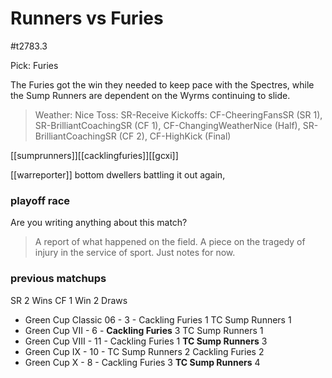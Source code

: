 # Runners vs Furies

#t2783.3

Pick: Furies

The Furies got the win they needed to keep pace with the Spectres, while the Sump Runners are dependent on the Wyrms continuing to slide.

> Weather: Nice
> Toss: SR-Receive
> Kickoffs: CF-CheeringFansSR (SR 1), SR-BrilliantCoachingSR (CF 1), CF-ChangingWeatherNice (Half), SR-BrilliantCoachingSR (CF 2), CF-HighKick (Final)

[[sumprunners]][[cacklingfuries]][[gcxi]]

[[warreporter]] 
bottom dwellers battling it out again,

### playoff race



Are you writing anything about this match?

> A report of what happened on the field.
> A piece on the tragedy of injury in the service of sport.
> Just notes for now.

### previous matchups

SR 2 Wins
CF 1 Win
2 Draws

* Green Cup Classic 06 - 3 - Cackling Furies 1 TC Sump Runners 1
* Green Cup VII - 6 - **Cackling Furies** 3 TC Sump Runners 1
* Green Cup VIII - 11 - Cackling Furies 1 **TC Sump Runners** 3
* Green Cup IX - 10 - TC Sump Runners 2 Cackling Furies 2
* Green Cup X - 8 - Cackling Furies 3 **TC Sump Runners** 4